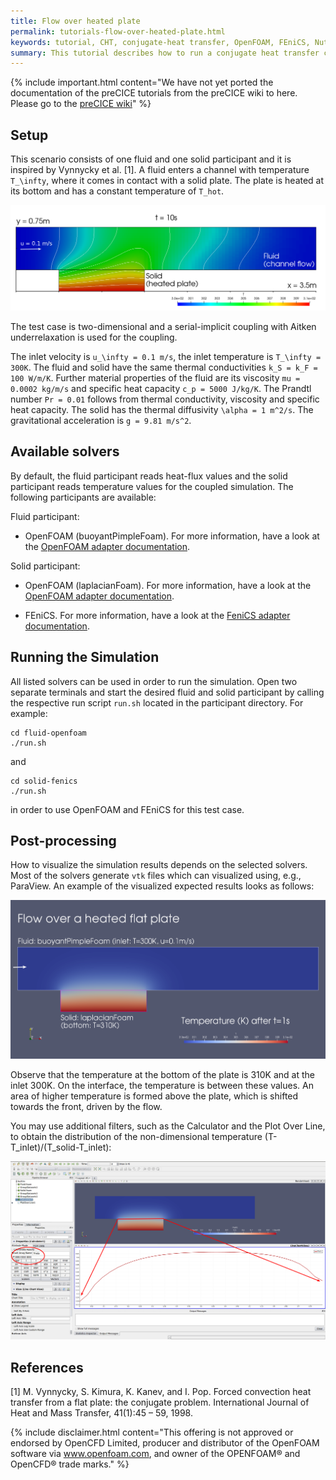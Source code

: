 ```yaml
---
title: Flow over heated plate
permalink: tutorials-flow-over-heated-plate.html
keywords: tutorial, CHT, conjugate-heat transfer, OpenFOAM, FEniCS, Nutils
summary: This tutorial describes how to run a conjugate heat transfer coupled simulation using preCICE and any fluid-solid solver combination of our [officially provided adapter codes](adapters-overview.html).
---
```


{% include important.html content="We have not yet ported the documentation of the preCICE tutorials from the preCICE wiki to here. Please go to the [preCICE wiki](https://github.com/precice/precice/wiki#2-getting-started---tutorials)" %}


## Setup

This scenario consists of one fluid and one solid participant and it is inspired by Vynnycky et al. [1]. A fluid enters a channel with temperature `T_\infty`, where it comes in contact with a solid plate. The plate is heated at its bottom and has a constant temperature of `T_hot`.

![img](images/tutorials-flow-over-heated-plate-example.png)

The test case is two-dimensional and a serial-implicit coupling with Aitken underrelaxation is used for the coupling.

The inlet velocity is `u_\infty = 0.1 m/s`, the inlet temperature is `T_\infty = 300K`. The fluid and solid have the same thermal conductivities `k_S = k_F = 100 W/m/K`. Further material properties of the fluid are its viscosity `mu = 0.0002 kg/m/s` and specific heat capacity `c_p = 5000 J/kg/K`. The Prandtl number `Pr = 0.01` follows from thermal conductivity, viscosity and specific heat capacity. The solid has the thermal diffusivity `\alpha = 1 m^2/s`. The gravitational acceleration is `g = 9.81 m/s^2`.

## Available solvers

By default, the fluid participant reads heat-flux values and the solid participant reads temperature values for the coupled simulation. The following participants are available:

Fluid participant:

* OpenFOAM (buoyantPimpleFoam). For more information, have a look at the [OpenFOAM adapter documentation](adapter-openfoam-overview.html).

Solid participant:

* OpenFOAM (laplacianFoam). For more information, have a look at the [OpenFOAM adapter documentation](adapter-openfoam-overview.html).

* FEniCS. For more information, have a look at the [FeniCS adapter documentation](adapter-fenics.html).

## Running the Simulation

All listed solvers can be used in order to run the simulation. Open two separate terminals and start the desired fluid and solid participant by calling the respective run script `run.sh` located in the participant directory. For example:

```
cd fluid-openfoam
./run.sh
```
and
```
cd solid-fenics
./run.sh
```
in order to use OpenFOAM and FEniCS for this test case.

## Post-processing

How to visualize the simulation results depends on the selected solvers. Most of the solvers generate `vtk` files which can visualized using, e.g., ParaView.
An example of the visualized expected results looks as follows:

![result](images/result-openfoam.png)

Observe that the temperature at the bottom of the plate is 310K and at the inlet 300K. On the interface, the temperature is between these values. An area of higher temperature is formed above the plate, which is shifted towards the front, driven by the flow.

You may use additional filters, such as the Calculator and the Plot Over Line, to obtain the distribution of the non-dimensional temperature (T-T_inlet)/(T_solid-T_inlet):

![graph](images/graph-result.png)

## References

[1]  M. Vynnycky, S. Kimura, K. Kanev, and I. Pop. Forced convection heat transfer from a flat plate: the conjugate problem. International Journal of Heat and Mass Transfer, 41(1):45 – 59, 1998.

{% include disclaimer.html content="This offering is not approved or endorsed by OpenCFD Limited, producer and distributor of the OpenFOAM software via www.openfoam.com, and owner of the OPENFOAM®  and OpenCFD®  trade marks." %}
